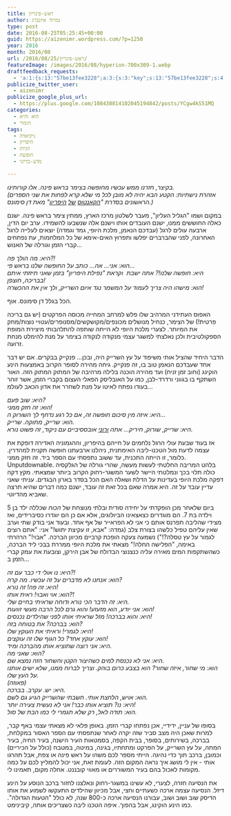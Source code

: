 ```yaml
---
title: ראש-פינריון
author: נמרוד איזנברג
type: post
date: 2016-08-25T05:25:45+00:00
guid: https://aizenimr.wordpress.com/?p=1250
year: 2016
month: 2016/08
url: /2016/08/25/ראש-פינריון/
featureImage: /images/2016/08/hyperion-700x309-1.webp
draftfeedback_requests:
  - 'a:1:{s:13:"57be13fee3228";a:3:{s:3:"key";s:13:"57be13fee3228";s:4:"time";s:10:"1472074750";s:7:"user_id";s:8:"91501967";}}'
publicize_twitter_user:
  - aizenimr
publicize_google_plus_url:
  - https://plus.google.com/108430814102045194842/posts/YCgw4kS51MQ
categories:
  - הוא והיא
  - הומור
tags:
  - גיקיאדה
  - היפריון
  - זוגיות
  - חופשה
  - מדע-בדיוני

---
```

_בקיצר, חזרנו ממש עכשיו מחופשה בצימר בראש פינה. אלו קורותינו.  
(אזהרת נישתיות: הקטע הבא יהיה לא מובן לכל מי שלא קרא לפחות את שני הספרים הראשונים בסדרת "[הקאנטוס][1] [של][2] [היפריון][3]" מאת דן סימונס.)_

במקום ושמו "הגליל העליון", מעבר לשלטון מרכז הארץ, ממתין צימר בראש פינה. ישנם כאלה החוששים ממנו, ישנם העובדים אותו וישנם אלה שנשבעו להשמידו. ערב יום הדין, ארבעה עולים לרגל (עבדכם הנאמן, מלכת היופי, גמד וגמדה) יוצאים לעלייה לרגל האחרונה, לפני שהברברים יפלשו ותפרוץ האים-אימא של כל המלחמות, עת נפתחים קברי הזמן וגורלה של האנוש...

_היא: מה הולך פה?!_  
 _הוא: אני... אה... כותב על החופשה שלנו בראש פי..._  
 _היא: חופשה שלנו!? אתה ישבת  וקראת "נפילת היפריון" בזמן שאני תיזזתי איתם בבריכה, חוצפן!_  
 _הוא: מישהו היה צריך לעמוד על המשמר נגד איום השרייק, ולך אין את ההכשרה!_

הכל בגלל דן סימונס. אוף.

האפוס העתידני המרהיב שלו פלש למרחב המחייה מכוסה הפרקטים (יש גם בריכה פרטית!) של הצימר, כנחיל מנושלים מכונפים/מקושקשים/מסנופרים/עטויי נוצות/מחק את המיותר. לצערי מלכת היופי לא הייתה שותפה להתלהבותי מיצירת המופת הספקולטיבית ולכן נאלצתי למשגר עצמי מנקודה לנקודה בצימר על מנת להימלט מנחת זרועה.

הדבר היחיד שהציל אותי משיפוד על עץ השרייק היה, ובכן... פנקייק בבקרים. אם יש דבר אחד שעבדכם הנאמן טוב בו, זה פנקייק. גיחה מהירה לסופר הקרוב באמצעות הינע הוקינג (וחוב זמן זניח) ועד מהירה הוכנה בלילה מרהיבה של המתוק המתוק הזה. האור השתקף בו בגווני ורדרד-לבן, כמו על האובליסק הפאלי העצום בקברי הזמן, אשר זוהר בעודו נפתח לאיטו על מנת לשחרר את אדון הכאב לעולמ...

_היא: שוב פעם?_  
 _הוא: זה חזק ממני!_  
 _היא: איזה מין סיכום חופשה זה, אם כל רגע נדחף לך השורוק ה..._  
 _הוא: שרייק, מתוקה. שרייק._  
 _היא: שרייק, שורוק, חיריק... אתה [ורוני][4] אובססיביים עם ניקוד, זה פשוט נורא._

אז בעוד שבעת עולי הרגל נלחמים על חייהם בהיפריון, וההגמוניה האדירה דופקת את עצמה לדעת מול הטכנו-ליבה האימתנית, ניהלנו ארבעתנו חופשה תקנית למהדרין. כלומר, זו הייתה התכנית, עד ששוב נתפסתי עם הספר ביד. זה חזק ממני. Unputdownable. בלהט המריבה החלטתי לעשות מעשה, שהרי גורלה של הגלקסיה כולה תלוי בכך ונמלטתי היישר לשער המשגר-רחוק הקרוב ביותר שמצאתי. מקץ דקה דפקה מלכת היופי בעדינות על הדלת ושאלה האם הכל בסדר בארון הבגדים. עניתי שאני עדיין עובד על זה. היא אמרה שאם בכל זאת זה עובד, ישנם כמה דברים שהיא תרצה שאביא מהדיוטי.

ביום שלאחר מכן הופקדתי על יחידה סודית ובלתי מנוצחת של _הכוח_ שכללה ילד בן 5 וילדה בת 7. הם מוגדרים כצאצאינו הביולוגים, אלא אם כן הם יוגדרו כסיברידים, ואז מצידי שהליבה תפרנס אותם כי אני לא הפראייר של אף אחד. ובעוד אני בודק שתי וערב שאין עליהם טפיל כלשהו בצורת צלב (גמדה: "אבא, זו עקיצת יתוש!" אני: "אתם רוצים לגמור על עץ טסלה?!") נשמעה צעקה הופכת קרביים מכיוון הברכה. "אבוי!" הרהרתי באימה, "הפלישה החלה!" מצאתי את מלכת היופי ממררת בבכי ליד הברכה, כשהשתקפות המים מאירה עליה כנצנוצי הבדולח של אבן הירקן, וצובעת את עמק קברי הזמן ב...

_היא: נו אולי די כבר עם זה?!_  
 _הוא: אנחנו לא מדברים על זה עכשיו. מה קרה?  
היא: זה פה! זה נורא!_  
 _הוא: אוי ואבוי! ראית אותו?!_  
 _היא: זה הדבר הכי נורא ודוחה שראיתי בחיים שלי._  
 _הוא: אני יודע, הוא מזעזע! והוא גרם לכל הרבה מעשי זוועות!_  
 _היא: והוא בברכה! מזל שראיתי אותו לפני שהילדים נכנסים!_  
 _הוא: בברכה? את בטוחה בזה?_  
 _היא: לגמרי! וראיתי את העוקץ שלו!_  
 _הוא: עוקץ אחד? כל הגוף שלו זה עוקצים!_  
 _היא: אני רוצה שתוציא אותו מהברכה ומיד._  
 _הוא: שאני מה?_  
 _היא: אני לא נכנסת למים כשהיצור הקטן והשחור הזה נמצא שם._  
 _הוא: מי שחור, איזה שחור? הוא בצבע כרום בוהק. וצריך לברוח ממנו, שלא ישים אותנו על העץ שלו._  
 _(פאוזה)_  
 _היא: יש. עקרב. בברכה._  
 _הוא: אויש, הלחצת אותי. חשבתי שהשרייק הגיע גם לשם._  
 _היא: נו? תוציא אותו כבר! אני לא נעשית צעירה יותר!_  
 _הוא: תודה לאל, רק שלא תגמרי לי כמו הבת של סול._

בסופו של עניין, ידידיי, אכן נפתחו קברי הזמן. באופן פלאי לא מצאתי עצמי באף קבר, למרות שאכן היה מצב סביר שזה יקרה לאחר שנתפסתי עם הספר האסור במקלחת, בברכה, בשירותים, בסופר, בבית הקפה, בסמטאות העיר הישנה, בעיר החיה, בעיר המתה, על עץ השרייק, על הפרקט ומתחתיו, בגינה, במיטה, במטבח (כולל על הכיריים) וכמובן, ברכב תוך כדי נהיגה. הייתי מספר לכם משהו על ראש פינה או צפת, אבל תהרגו אותי - אין לי מושג איך נראה המקום הזה. לעומת זאת, אני יכול להמליץ לכם על כמה מקומות לאכול בהם בעיר המשוררים או מאווי קובננט. אחלה מקום, תאמינו לי.

את הנסיעה חזרה, לצערי, לא עשינו במשגר-רחוק ונאלצנו לחזור ברכב הנוסע על הינע דיזל. הנסיעה עצמה ארכה כשעתיים וחצי, אבל מכיוון שהילדים התעקשו לשמוע את אותו הדיסק שוב ושוב ושוב, עבורנו הנסיעה ארכה כ-800 שנה, לא כולל "הטעות הגדולה". כמו הינע הוקינג, אבל בהפוך. איפה הטכנו ליבה כשצריכים אותה, קיבינימט.

 [1]: http://www.blipanika.co.il/?p=33
 [2]: https://en.wikipedia.org/wiki/Hyperion_Cantos
 [3]: http://hyperioncantos.wikia.com/wiki/Hyperion_Cantos_Wiki
 [4]: http://gelbfish.com/
